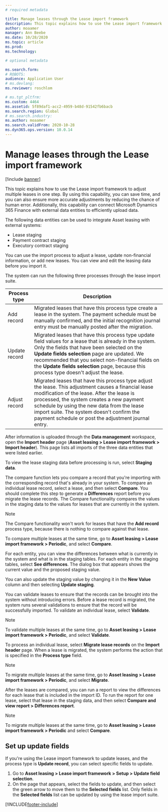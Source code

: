 ```yaml
---
# required metadata

title: Manage leases through the Lease import framework
description: This topic explains how to use the Lease import framework to adjust multiple leases at the same time.
author: moaamer
manager: Ann Beebe
ms.date: 10/28/2020
ms.topic: article
ms.prod: 
ms.technology: 

# optional metadata

ms.search.form: 
# ROBOTS: 
audience: Application User
# ms.devlang: 
ms.reviewer: roschlom

# ms.tgt_pltfrm: 
ms.custom: 4464
ms.assetid: 5f89daf1-acc2-4959-b48d-91542fb6bacb
ms.search.region: Global
# ms.search.industry: 
ms.author: moaamer
ms.search.validFrom: 2020-10-28
ms.dyn365.ops.version: 10.0.14
---
```


# Manage leases through the Lease import framework

[!include [banner](../includes/banner.md)]

This topic explains how to use the Lease import framework to adjust multiple leases in one step. By using this capability, you can save time, and you can also ensure more accurate adjustments by reducing the chance of human error. Additionally, this capability can connect Microsoft Dynamics 365 Finance with external data entities to efficiently upload data.

The following data entities can be used to integrate Asset leasing with external systems:

- Lease staging
- Payment contract staging
- Executory contract staging

You can use the import process to adjust a lease, update non-financial information, or add new leases. You can view and edit the leasing data before you import it.

The system can run the following three processes through the lease import suite.

| Process type  | Description |
|---------------|-------------|
| Add record    | Migrated leases that have this process type create a lease in the system. The payment schedule must be manually confirmed, and the initial recognition journal entry must be manually posted after the migration. |
| Update record | Migrated leases that have this process type update field values for a lease that is already in the system. Only the fields that have been selected on the **Update fields selection** page are updated. We recommended that you select non-financial fields on the **Update fields selection** page, because this process type doesn't adjust the lease. |
| Adjust record | Migrated leases that have this process type adjust the lease. This adjustment causes a financial lease modification of the lease. After the lease is processed, the system creates a new payment schedule by using the new data from the lease import suite. The system doesn't confirm the payment schedule or post the adjustment journal entry. |

After information is uploaded through the **Data management** workspace, open the **Import header** page (**Asset leasing \> Lease import framework \> Import header**). This page lists all imports of the three data entities that were listed earlier.

To view the lease staging data before processing is run, select **Staging data**.

The compare function lets you compare a record that you're importing with the corresponding record that's already in your system. To compare an individual lease record, select a lease, and then select **Compare**. You should complete this step to generate a **Differences** report before you migrate the lease records. The Compare functionality compares the values in the staging data to the values for leases that are currently in the system.

> [!NOTE]
> The Compare functionality won't work for leases that have the **Add record** process type, because there is nothing to compare against that lease.
>
> To compare multiple leases at the same time, go to **Asset leasing \> Lease import framework \> Periodic**, and select **Compare**.

For each entity, you can view the differences between what is currently in the system and what is in the staging tables. For each entity in the staging tables, select **See differences**. The dialog box that appears shows the current value and the proposed staging value.

You can also update the staging value by changing it in the **New Value** column and then selecting **Update staging**.

You can validate leases to ensure that the records can be brought into the system without introducing errors. Before a lease record is migrated, the system runs several validations to ensure that the record will be successfully imported. To validate an individual lease, select **Validate**.

> [!NOTE]
> To validate multiple leases at the same time, go to **Asset leasing \> Lease import framework \> Periodic**, and select **Validate**.

To process an individual lease, select **Migrate lease records** on the **Import header** page. When a lease is migrated, the system performs the action that is specified in the **Process type** field.

> [!NOTE]
> To migrate multiple leases at the same time, go to **Asset leasing \> Lease import framework \> Periodic**, and select **Migrate**.

After the leases are compared, you can run a report to view the differences for each lease that is included in the import ID. To run the report for one lease, select that lease in the staging data, and then select **Compare and view report \> Differences report**.

> [!NOTE]
> To migrate multiple leases at the same time, go to **Asset leasing \> Lease import framework \> Periodic** and select **Compare**. 

## Set up update fields

If you're using the Lease import framework to update leases, and the process type is **Update record**, you can select specific fields to update.

1. Go to **Asset leasing \> Lease import framework \> Setup \> Update field selection**.
2. On the page that appears, select the fields to update, and then select the green arrow to move them to the **Selected fields** list. Only fields in the **Selected fields** list can be updated by using the lease import suite.


[!INCLUDE[footer-include](../../includes/footer-banner.md)]
